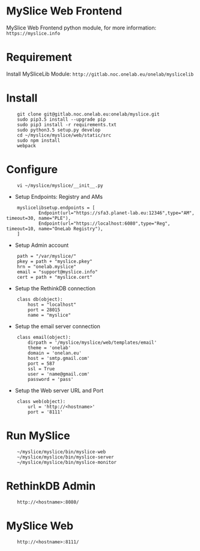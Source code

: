 MySlice Web Frontend
=======================

MySlice Web Frontend python module, for more information: `https://myslice.info`

Requirement
=======================
Install MySliceLib Module: `http://gitlab.noc.onelab.eu/onelab/myslicelib`

Install
=======================

~~~
    git clone git@gitlab.noc.onelab.eu:onelab/myslice.git
    sudo pip3.5 install --upgrade pip
    sudo pip3 install -r requirements.txt
    sudo python3.5 setup.py develop
    cd ~/myslice/myslice/web/static/src
    sudo npm install
    webpack
~~~


Configure
=======================

~~~
    vi ~/myslice/myslice/__init__.py
~~~


- Setup Endpoints: Registry and AMs
~~~
    myslicelibsetup.endpoints = [
            Endpoint(url="https://sfa3.planet-lab.eu:12346",type="AM", timeout=30, name="PLE"),
            Endpoint(url="https://localhost:6080",type="Reg", timeout=10, name="OneLab Registry"),
    ]
~~~

- Setup Admin account
~~~
    path = "/var/myslice/"
    pkey = path + "myslice.pkey"
    hrn = "onelab.myslice"
    email = "support@myslice.info"
    cert = path + "myslice.cert"
~~~

- Setup the RethinkDB connection
~~~
    class db(object):
        host = "localhost"
        port = 28015
        name = "myslice"
~~~
- Setup the email server connection
~~~
    class email(object):
        dirpath = '/myslice/myslice/web/templates/email'
        theme = 'onelab'
        domain = 'onelan.eu'
        host = 'smtp.gmail.com'
        port = 587
        ssl = True
        user = 'name@gmail.com'
        password = 'pass'
~~~
- Setup the Web server URL and Port
~~~
    class web(object):
        url = 'http://<hostname>'
        port = '8111'
~~~

Run MySlice
=======================

~~~
    ~/myslice/myslice/bin/myslice-web
    ~/myslice/myslice/bin/myslice-server
    ~/myslice/myslice/bin/myslice-monitor
~~~

RethinkDB Admin
=======================
~~~
    http://<hostname>:8080/
~~~

MySlice Web
=======================
~~~
    http://<hostname>:8111/
~~~